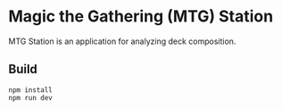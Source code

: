 # Magic the Gathering (MTG) Station

MTG Station is an application for analyzing deck composition.

## Build

    npm install
    npm run dev